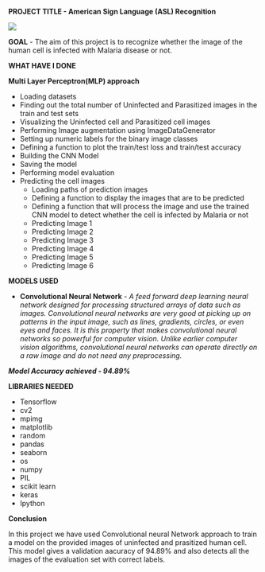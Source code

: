 **PROJECT TITLE - American Sign Language (ASL) Recognition**
        
<img src = "https://github.com/Soumayan-pal01/ML-ProjectKart/blob/main/Malaria%20Disease%20Detection/Images/project_viz.png">

>

**GOAL** - The aim of this project is to recognize whether the image of the human cell is infected with Malaria disease or not.


**WHAT HAVE I DONE**

 **Multi Layer Perceptron(MLP) approach**

- Loading datasets
- Finding out the total number of Uninfected and Parasitized images in the train and test sets
- Visualizing the Uninfected cell and Parasitized cell images
- Performing Image augmentation using ImageDataGenerator
- Setting up numeric labels for the binary image classes
- Defining a function to plot the train/test loss and train/test accuracy
- Building the CNN Model
- Saving the model
- Performing model evaluation
- Predicting the cell images
    - Loading paths of prediction images
    - Defining a function to display the images that are to be predicted
    - Defining a function that will process the image and use the trained CNN model to detect whether the cell is infected by Malaria or not
    - Predicting Image 1
    - Predicting Image 2
    - Predicting Image 3
    - Predicting Image 4
    - Predicting Image 5
    - Predicting Image 6


**MODELS USED**

- **Convolutional Neural Network** - *A feed forward deep learning neural network designed for processing structured arrays of data such as images. Convolutional neural networks are very good at picking up on patterns in the input image, such as lines, gradients, circles, or even eyes and faces. It is this property that makes convolutional neural networks so powerful for computer vision. Unlike earlier computer vision algorithms, convolutional neural networks can operate directly on a raw image and do not need any preprocessing.*

***Model Accuracy achieved - 94.89%***


**LIBRARIES NEEDED**

- Tensorflow
- cv2
- mpimg
- matplotlib
- random
- pandas
- seaborn
- os
- numpy
- PIL
- scikit learn
- keras
- Ipython


**Conclusion**

In this project we have used Convolutional neural Network approach to train a model on the provided images of uninfected and prasitized human cell. This model gives a validation aacuracy of 94.89% and also detects all the images of the evaluation set with correct labels.

